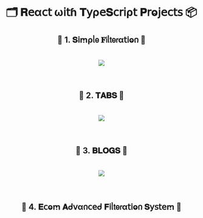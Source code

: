 <h1  align="center" > 🗂️ 𝐑𝖾α𝖼𝗍 ω𝗂𝗍ɦ 𝐓𝗒ρ𝖾𝐒𝖼𝗋𝗂ρ𝗍 𝐏𝗋ⱺ𝗃𝖾𝖼𝗍𝗌 📦</h1>

<h2  align="center" > 🍄 1. 𝐒𝗂ꭑρᥣ𝖾 𝐅𝗂ᥣ𝗍𝖾𝗋α𝗍𝗂ⱺ𐓣 🥠</h2>

<h1  align="center" > 

<img src="https://github.com/user-attachments/assets/f47e62ee-dc3d-403f-9442-681154c08dd4" width="" height=""/>

</h1>

</br>

<h2  align="center" > 🍄 2. 𝐓𝐀𝐁𝐒 🥠</h2>

<h1  align="center" > 

<img src="https://github.com/user-attachments/assets/d42b4cc9-25c6-462c-a24c-61cc94c16926" width="" height=""/>

</h1>

</br>

<h2  align="center" > 🍄 3. 𝐁𝐋𝐎𝐆𝐒 🥠</h2>

<h1  align="center" > 

<img src="https://github.com/user-attachments/assets/5369c8a0-3816-48d9-affe-cc519f7c0067" width="" height=""/>

</h1>

</br>

<h2  align="center" > 🍄 4. 𝐄𝖼ⱺꭑ 𝐀ᑯ𝗏α𐓣𝖼𝖾ᑯ 𝐅𝗂ᥣ𝗍𝖾𝗋α𝗍𝗂ⱺ𐓣 𝐒𝗒𝗌𝗍𝖾ꭑ 🥠</h2>

<h1  align="center" > 

<img src="" width="" height=""/>

</h1>

